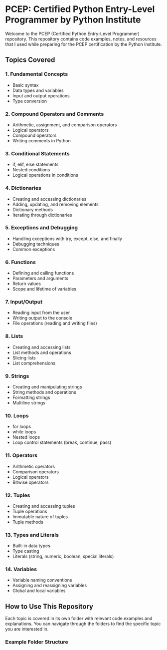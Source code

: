# PCEP: Certified Python Entry-Level Programmer by Python Institute

Welcome to the PCEP (Certified Python Entry-Level Programmer) repository. This repository contains code examples, notes, and resources that I used while preparing for the PCEP certification by the Python Institute.

## Topics Covered

### 1. Fundamental Concepts
- Basic syntax
- Data types and variables
- Input and output operations
- Type conversion

### 2. Compound Operators and Comments
- Arithmetic, assignment, and comparison operators
- Logical operators
- Compound operators
- Writing comments in Python

### 3. Conditional Statements
- if, elif, else statements
- Nested conditions
- Logical operations in conditions

### 4. Dictionaries
- Creating and accessing dictionaries
- Adding, updating, and removing elements
- Dictionary methods
- Iterating through dictionaries

### 5. Exceptions and Debugging
- Handling exceptions with try, except, else, and finally
- Debugging techniques
- Common exceptions

### 6. Functions
- Defining and calling functions
- Parameters and arguments
- Return values
- Scope and lifetime of variables

### 7. Input/Output
- Reading input from the user
- Writing output to the console
- File operations (reading and writing files)

### 8. Lists
- Creating and accessing lists
- List methods and operations
- Slicing lists
- List comprehensions

### 9. Strings
- Creating and manipulating strings
- String methods and operations
- Formatting strings
- Multiline strings

### 10. Loops
- for loops
- while loops
- Nested loops
- Loop control statements (break, continue, pass)

### 11. Operators
- Arithmetic operators
- Comparison operators
- Logical operators
- Bitwise operators

### 12. Tuples
- Creating and accessing tuples
- Tuple operations
- Immutable nature of tuples
- Tuple methods

### 13. Types and Literals
- Built-in data types
- Type casting
- Literals (string, numeric, boolean, special literals)

### 14. Variables
- Variable naming conventions
- Assigning and reassigning variables
- Global and local variables

## How to Use This Repository

Each topic is covered in its own folder with relevant code examples and explanations. You can navigate through the folders to find the specific topic you are interested in.

### Example Folder Structure
